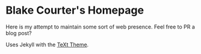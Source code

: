 # Blake Courter's Homepage

Here is my attempt to maintain some sort of web presence.  Feel free to PR a blog post?  

Uses Jekyll with the [TeXt Theme](https://github.com/kitian616/jekyll-TeXt-theme).
